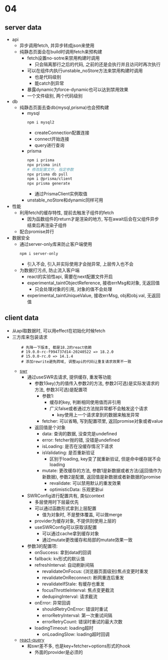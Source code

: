 # 04

## server data
* api
    * 异步调用fetch, 并异步转成json来使用
    * 纯静态页面会在build时调用fetch来预构建
        * fetch设置no-sotre来禁用构建时调用
            * 只会隔离那行之后的代码, 之前的还是会执行并且访问时再次执行
        * 可以在组件内执行unstable_noStore方法来禁用构建时调用
            * 也是代码级别
            * 能catch到异常
        * 暴露dynamic为force-dynamic也可以达到禁用效果
        * 一个文件级别, 两个代码级别
* db
    * 纯静态页面去查db(mysql,prisma)也会预构建
        * mysql
            ```sh
            npm i mysql2
            ```
            * createConnection配置连接
            * connect开始连接
            * query进行查询
        * prisma
            ```sh
            npm i prisma
            npx prisma init
            # 修改配置文件, 指定参数
            npx prisma db pull
            npm i @prisma/client
            npx prisma generate
            ```
            * 通过PrismaClient实例取值
        * unstable_noStore和dynamic同样可用
* 性能
    * 利用fetch的缓存特性, 提前去触发子组件的fetch
        * 因为函数组件的return才是渲染的地方, 写在await后会在父组件异步结束后再渲染子组件
    * 配合promise并行
* 数据安全
    * 通过server-only库来防止客户端使用
        ```sh
        npm i server-only
        ```
        * 引入不会, 引入并实际使用才会抛异常, 上层传入也不会
    * 为数据打污点, 防止流入客户端
        * react的实验性api, 需要在next配置文件开启
        * experimental_taintObjectReference, 接收errMsg和对象, 无返回值
            * 只会处理对象的引用, 对象的值不会处理
        * experimental_taintUniqueValue, 接收errMsg, obj和obj.val, 无返回值

## client data
* 从api取数据时, 可以用effect在初始化时候fetch
* 三方库来包装请求
    ```
        # 先降一下版本, 都是18.2的react依赖
        # 19.0.0-rc-f994737d14-20240522 => 18.2.0
        # 15.0.0-rc.0 => 14.1.4
        # 添加rewrite避免跨域, 调整api的代码让重复请求效果不一致
    ```
    * [swr](https://swr.vercel.app/zh-CN/docs/getting-started)
        * 通过useSWR去请求, 提供缓存, 重发等功能
            * 参数1(key)为的值传入参数2的方法, 参数2(可选)是实际发请求的方法, 参数3(可选)是配置项
                * 参数1: 
                    * 缓存的key, 判断相同使用值而非引用
                    * 广义false或者通过方法抛异常都不会触发这个请求
                        * key使用上一个请求拿到的数据来触发异常
                * fetcher: 可以省略, 写到配置项里, 返回promise对象或者value
            * 返回值是个对象
                * data: 查询的数据, 没查完是undefined
                * error: fetcher抛的错, 没错是undefined
                * isLoading: 是否在没缓存情况下请求
                * isValidating: 是否重新验证
                    * 区别于loading, key变了就重新验证, 但是命中缓存就不会loading
                * mutate: 更改缓存的方法, 参数1是新数据或者方法(返回值作为新数据), 参数2是配置, 返回值是新数据或者新数据的promise
                    * revalidate: 可以禁用默认的重发效果
                    * optimisticData: 乐观更新ui
        * SWRConfig进行配置共有, 类似context
            * 多层使用时下层最优先
            * 可以通过函数形式拿到上层配置
                * 值为对象时, 不是整体覆盖, 可以做merge
            * provider为缓存对象, 不提供则使用上层的
            * useSWRConfig可以获取该配置
                * 可以通过cache拿到缓存对象
                * 通过mutate更改缓存和局部的mutate效果一致
        * 参数3的配置项:
            * onSuccess: 拿到data的回调
            * fallback: kv形式的默认值
            * refreshInterval: 自动刷新间隔
                * revalidateOnFocus: (浏览器页面级别)焦点变更时重发
                * revalidateOnReconnect: 断网重连后重发
                * revalidateIfStale: 有缓存也重发
                * focusThrottleInterval: 焦点变更截流
                * dedupingInterval: 请求截流
            * onError: 异常回调
                * shouldRetryOnError: 错误时重试
                * errorRetryInterval: 第一次重试间隔
                * errorRetryCount: 错误时重试的最大次数
            * loadingTimeout: loading超时
                * onLoadingSlow: loading超时回调
    * [react-query](https://tanstack.com/query/latest/docs/framework/react/installation)
        * 和swr差不多, 也是key+fetcher+options形式的hook
            * 外面的provider是必须的